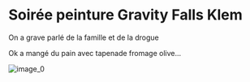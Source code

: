 # Soirée peinture Gravity Falls Klem
On a grave parlé de la famille et de la drogue 

Ok a mangé du pain avec tapenade fromage olive...

![image_0](images/image_126.jpg)